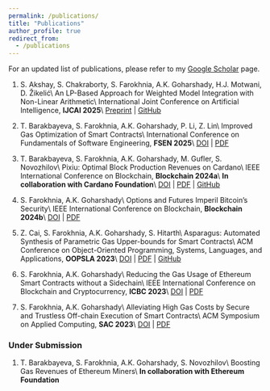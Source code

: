 ```yaml
---
permalink: /publications/
title: "Publications"
author_profile: true
redirect_from: 
  - /publications
---
```

For an updated list of publications, please refer to my [Google Scholar](https://scholar.google.com/citations?user=3Z6Z9QkAAAAJ&hl=en) page.

1. S. Akshay, S. Chakraborty, S. Farokhnia, A.K. Goharshady, H.J. Motwani, D. Žikelić\\
An LP-Based Approach for Weighted Model Integration with Non-Linear Arithmetic\\
International Joint Conference on Artificial Intelligence, **IJCAI 2025**\\
[Preprint](https://hal.science/hal-05071513/) | [GitHub](https://github.com/destrat18/wmilp)

1. T. Barakbayeva, S. Farokhnia, A.K. Goharshady, P. Li, Z. Lin\\
Improved Gas Optimization of Smart Contracts\\
International Conference on Fundamentals of Software Engineering, **FSEN 2025**\\
[DOI](https://dl.acm.org/doi/10.1007/978-3-031-87054-5_1) | [PDF](https://www.linzhaorun.com/files/super-opt.pdf)

1. T. Barakbayeva, S. Farokhnia, A.K. Goharshady, M. Gufler, S. Novozhilov\\
Pixiu: Optimal Block Production Revenues on Cardano\\
IEEE International Conference on Blockchain, **Blockchain 2024a**\\
**In collaboration with Cardano Foundation**\\
[DOI](https://ieeexplore.ieee.org/document/10664252) | [PDF](https://hal.science/hal-04616639v1/) | [GitHub](https://github.com/destrat18/pixiu)

1. S. Farokhnia, A.K. Goharshady\\
Options and Futures Imperil Bitcoin’s Security\\
IEEE International Conference on Blockchain, **Blockchain 2024b**\\
[DOI](https://ieeexplore.ieee.org/document/10664321) | [PDF](https://hal.science/hal-04616643)

1. Z. Cai, S. Farokhnia, A.K. Goharshady, S. Hitarth\\
Asparagus: Automated Synthesis of Parametric Gas Upper-bounds for Smart Contracts\\
ACM Conference on Object-Oriented Programming, Systems, Languages, and Applications, **OOPSLA 2023**\\
[DOI](https://dl.acm.org/doi/abs/10.1145/3622829) | [PDF](https://hal.science/hal-04194481) | [GitHub](https://github.com/zhuocai/Asparagus)

1. S. Farokhnia, A.K. Goharshady\\
Reducing the Gas Usage of Ethereum Smart Contracts without a Sidechain\\
IEEE International Conference on Blockchain and Cryptocurrency, **ICBC 2023**\\
[DOI](https://ieeexplore.ieee.org/document/10174876) | [PDF](https://hal.science/hal-04266984v1)

1. S. Farokhnia, A.K. Goharshady\\
Alleviating High Gas Costs by Secure and Trustless Off-chain Execution of Smart Contracts\\
ACM Symposium on Applied Computing, **SAC 2023**\\
[DOI](https://dl.acm.org/doi/10.1145/3555776.3577833) | [PDF](https://hal.science/hal-04189765)

### Under Submission
1. T. Barakbayeva, S. Farokhnia, A.K. Goharshady, S. Novozhilov\\
Boosting Gas Revenues of Ethereum Miners\\
**In collaboration with Ethereum Foundation**